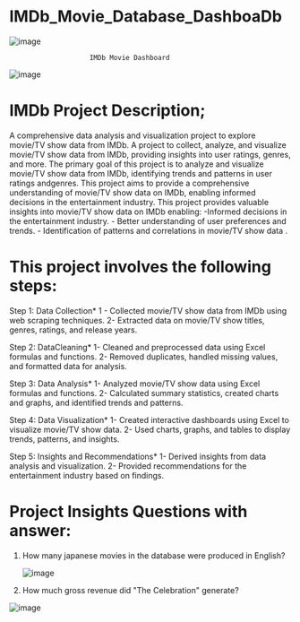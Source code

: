 # IMDb_Movie_Database_DashboaDb				
 ![image](https://github.com/user-attachments/assets/135adf10-3d17-47b0-ace2-2722acdb7476)
  																							
						IMDb Movie Dashboard																	
																							
																							
																							
																							
																							
																							
																							
																							
																							
																							
																							
																							
																							
																							
																							
																							
																							
																							
																							
																							
																							
																							
																							
																							
																							
																							
																							
																							
																							
																							
																							
																							
																							
																							
																							
																							
																							
																							
																							
																							
																							
																							
																							
																							
																							
																							
																							
																							
																							
																							
																							
																							
																							
																							
																							
																							
																							
																							
																							
																							
																							
																							
																							
																							
																							
																							
																							
![image](https://github.com/user-attachments/assets/381390c7-dbe3-4baa-bed9-669ef78b21d3)


# IMDb Project Description;
 
  A comprehensive data analysis and visualization project to explore movie/TV show data from IMDb.
    A project to collect, analyze, and visualize movie/TV show data from IMDb,
    providing insights into user ratings,  genres, and more.
     The primary goal of this project is to analyze and visualize movie/TV show data from IMDb, 
     identifying trends and patterns in user ratings andgenres.
     This project aims to provide a comprehensive understanding of movie/TV show data on IMDb, 
     enabling informed decisions in the entertainment industry.
     This project provides valuable insights into movie/TV show data on IMDb enabling:
          -Informed decisions in the entertainment industry.
         - Better understanding of user preferences and trends.
         - Identification of patterns and correlations in movie/TV show data .

# This project involves the following steps:


 Step 1: Data Collection*
   1 - Collected movie/TV show data from IMDb using web scraping techniques.
  2- Extracted data on movie/TV show titles, genres, ratings, and release years.  
     
     
 Step 2: DataCleaning*
    1- Cleaned and preprocessed data using Excel formulas and functions.
    2- Removed duplicates, handled missing values, and formatted data for analysis.
    
    
Step 3: Data Analysis*
    1- Analyzed movie/TV show data using Excel formulas and functions.
   2- Calculated summary statistics, created charts and graphs, and identified trends and patterns.
     
Step 4: Data Visualization*
     1- Created interactive dashboards using Excel to visualize movie/TV show data.
     2- Used charts, graphs, and tables to display trends, patterns, and insights.
     
     
Step 5: Insights and Recommendations*
    1- Derived insights from data analysis and visualization.
    2- Provided recommendations for the entertainment industry based on findings.

# Project Insights Questions with answer: 

1. How many japanese movies in the database were produced in English?

    
   ![image](https://github.com/user-attachments/assets/640bf3b5-2a9e-4d09-8522-c27570741b1d)

2. How much gross revenue did "The Celebration" generate?

  ![image](https://github.com/user-attachments/assets/c31962ef-0e81-4197-8564-b7d0c73e65af)



   



   




